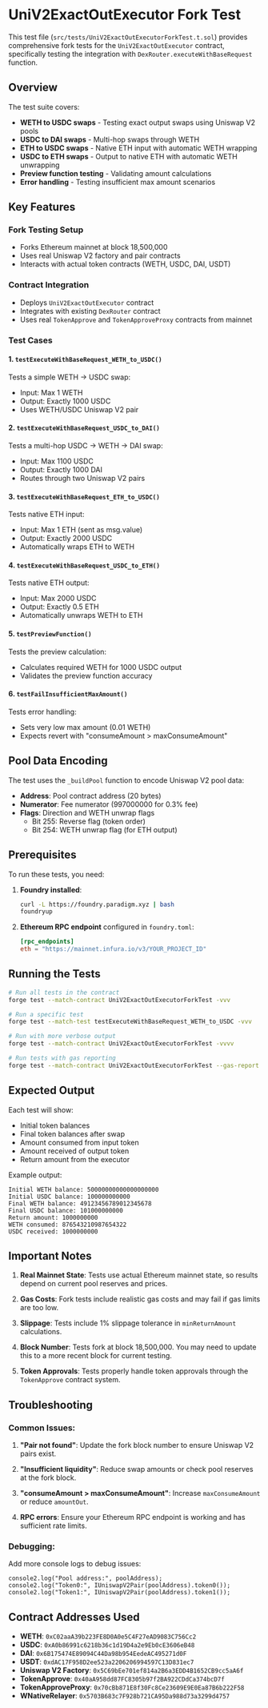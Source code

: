 # UniV2ExactOutExecutor Fork Test

This test file (`src/tests/UniV2ExactOutExecutorForkTest.t.sol`) provides comprehensive fork tests for the `UniV2ExactOutExecutor` contract, specifically testing the integration with `DexRouter.executeWithBaseRequest` function.

## Overview

The test suite covers:
- **WETH to USDC swaps** - Testing exact output swaps using Uniswap V2 pools
- **USDC to DAI swaps** - Multi-hop swaps through WETH
- **ETH to USDC swaps** - Native ETH input with automatic WETH wrapping
- **USDC to ETH swaps** - Output to native ETH with automatic WETH unwrapping
- **Preview function testing** - Validating amount calculations
- **Error handling** - Testing insufficient max amount scenarios

## Key Features

### Fork Testing Setup
- Forks Ethereum mainnet at block 18,500,000
- Uses real Uniswap V2 factory and pair contracts
- Interacts with actual token contracts (WETH, USDC, DAI, USDT)

### Contract Integration
- Deploys `UniV2ExactOutExecutor` contract
- Integrates with existing `DexRouter` contract
- Uses real `TokenApprove` and `TokenApproveProxy` contracts from mainnet

### Test Cases

#### 1. `testExecuteWithBaseRequest_WETH_to_USDC()`
Tests a simple WETH → USDC swap:
- Input: Max 1 WETH
- Output: Exactly 1000 USDC
- Uses WETH/USDC Uniswap V2 pair

#### 2. `testExecuteWithBaseRequest_USDC_to_DAI()`
Tests a multi-hop USDC → WETH → DAI swap:
- Input: Max 1100 USDC
- Output: Exactly 1000 DAI
- Routes through two Uniswap V2 pairs

#### 3. `testExecuteWithBaseRequest_ETH_to_USDC()`
Tests native ETH input:
- Input: Max 1 ETH (sent as msg.value)
- Output: Exactly 2000 USDC
- Automatically wraps ETH to WETH

#### 4. `testExecuteWithBaseRequest_USDC_to_ETH()`
Tests native ETH output:
- Input: Max 2000 USDC
- Output: Exactly 0.5 ETH
- Automatically unwraps WETH to ETH

#### 5. `testPreviewFunction()`
Tests the preview calculation:
- Calculates required WETH for 1000 USDC output
- Validates the preview function accuracy

#### 6. `testFailInsufficientMaxAmount()`
Tests error handling:
- Sets very low max amount (0.01 WETH)
- Expects revert with "consumeAmount > maxConsumeAmount"

## Pool Data Encoding

The test uses the `_buildPool` function to encode Uniswap V2 pool data:
- **Address**: Pool contract address (20 bytes)
- **Numerator**: Fee numerator (997000000 for 0.3% fee)
- **Flags**: Direction and WETH unwrap flags
  - Bit 255: Reverse flag (token order)
  - Bit 254: WETH unwrap flag (for ETH output)

## Prerequisites

To run these tests, you need:

1. **Foundry installed**:
   ```bash
   curl -L https://foundry.paradigm.xyz | bash
   foundryup
   ```

2. **Ethereum RPC endpoint** configured in `foundry.toml`:
   ```toml
   [rpc_endpoints]
   eth = "https://mainnet.infura.io/v3/YOUR_PROJECT_ID"
   ```

## Running the Tests

```bash
# Run all tests in the contract
forge test --match-contract UniV2ExactOutExecutorForkTest -vvv

# Run a specific test
forge test --match-test testExecuteWithBaseRequest_WETH_to_USDC -vvv

# Run with more verbose output
forge test --match-contract UniV2ExactOutExecutorForkTest -vvvv

# Run tests with gas reporting
forge test --match-contract UniV2ExactOutExecutorForkTest --gas-report
```

## Expected Output

Each test will show:
- Initial token balances
- Final token balances after swap
- Amount consumed from input token
- Amount received of output token
- Return amount from the executor

Example output:
```
Initial WETH balance: 50000000000000000000
Initial USDC balance: 100000000000
Final WETH balance: 49123456789012345678
Final USDC balance: 101000000000
Return amount: 1000000000
WETH consumed: 876543210987654322
USDC received: 1000000000
```

## Important Notes

1. **Real Mainnet State**: Tests use actual Ethereum mainnet state, so results depend on current pool reserves and prices.

2. **Gas Costs**: Fork tests include realistic gas costs and may fail if gas limits are too low.

3. **Slippage**: Tests include 1% slippage tolerance in `minReturnAmount` calculations.

4. **Block Number**: Tests fork at block 18,500,000. You may need to update this to a more recent block for current testing.

5. **Token Approvals**: Tests properly handle token approvals through the `TokenApprove` contract system.

## Troubleshooting

### Common Issues:

1. **"Pair not found"**: Update the fork block number to ensure Uniswap V2 pairs exist.

2. **"Insufficient liquidity"**: Reduce swap amounts or check pool reserves at the fork block.

3. **"consumeAmount > maxConsumeAmount"**: Increase `maxConsumeAmount` or reduce `amountOut`.

4. **RPC errors**: Ensure your Ethereum RPC endpoint is working and has sufficient rate limits.

### Debugging:

Add more console logs to debug issues:
```solidity
console2.log("Pool address:", poolAddress);
console2.log("Token0:", IUniswapV2Pair(poolAddress).token0());
console2.log("Token1:", IUniswapV2Pair(poolAddress).token1());
```

## Contract Addresses Used

- **WETH**: `0xC02aaA39b223FE8D0A0e5C4F27eAD9083C756Cc2`
- **USDC**: `0xA0b86991c6218b36c1d19D4a2e9Eb0cE3606eB48`
- **DAI**: `0x6B175474E89094C44Da98b954EedeAC495271d0F`
- **USDT**: `0xdAC17F958D2ee523a2206206994597C13D831ec7`
- **Uniswap V2 Factory**: `0x5C69bEe701ef814a2B6a3EDD4B1652CB9cc5aA6f`
- **TokenApprove**: `0x40aA958dd87FC8305b97f2BA922CDdCa374bcD7f`
- **TokenApproveProxy**: `0x70cBb871E8f30Fc8Ce23609E9E0Ea87B6b222F58`
- **WNativeRelayer**: `0x5703B683c7F928b721CA95Da988d73a3299d4757`
